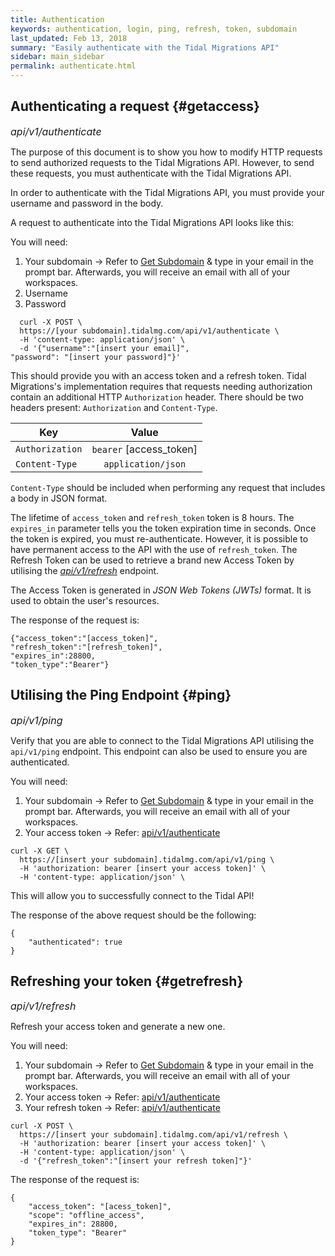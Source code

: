 ```yaml
---
title: Authentication
keywords: authentication, login, ping, refresh, token, subdomain
last_updated: Feb 13, 2018
summary: "Easily authenticate with the Tidal Migrations API"
sidebar: main_sidebar
permalink: authenticate.html
---
```


## Authenticating a request {#getaccess}
<font size="3"> <i> api/v1/authenticate </i> </font> <br>


The purpose of this document is to show you how to modify HTTP requests
to send authorized requests to the Tidal Migrations API.
However, to send these requests, you must authenticate with the Tidal Migrations
API.

In order to authenticate with the Tidal Migrations API, you must provide your
username and password in the body.

A request to authenticate into the Tidal Migrations API looks like this:

You will need:

1. Your subdomain -> Refer to [Get Subdomain](https://get.tidalmg.com/workspaces) & type in your email in the prompt bar. Afterwards, you will receive an email with all of your workspaces.
2. Username
3. Password

```
  curl -X POST \
  https://[your subdomain].tidalmg.com/api/v1/authenticate \
  -H 'content-type: application/json' \
  -d '{"username":"[insert your email]",
"password": "[insert your password]"}'

```


This should provide you with an access token and a refresh token. Tidal Migrations's implementation
requires that requests needing authorization contain an additional HTTP `Authorization`
header. There should be two headers present: `Authorization` and `Content-Type`.


| Key                 | Value                  | 
| --------------------|:----------------------:|
| `Authorization`     | `bearer` [access_token]|
| `Content-Type`      | `application/json`     |


`Content-Type` should be included when performing any request that includes a body in JSON format.

The lifetime of `access_token` and `refresh_token` token is 8 hours. The `expires_in` parameter tells you the token expiration time in seconds.
Once the token is expired, you must re-authenticate. However, it is possible to have permanent access to the API with the use of `refresh_token`.
The Refresh Token can be used to retrieve a brand new Access Token by utilising the [*api/v1/refresh*](#getrefresh) endpoint. 

The Access Token is generated in *JSON Web Tokens (JWTs)* format. It is used to obtain the user's resources.

The response of the request is:

```
{"access_token":"[access_token]",
"refresh_token":"[refresh_token]",
"expires_in":28800,
"token_type":"Bearer"}
```

## Utilising the Ping Endpoint {#ping}
<font size="3"> <i> api/v1/ping </i> </font> <br>

Verify that you are able to connect to the Tidal Migrations API utilising the `api/v1/ping` endpoint.
This endpoint can also be used to ensure you are authenticated.

You will need:

1. Your subdomain -> Refer to [Get Subdomain](https://get.tidalmg.com/workspaces) & type in your email in the prompt bar. Afterwards, you will receive an email with all of your workspaces.
2. Your access token -> Refer: [api/v1/authenticate](#getaccess)

```
curl -X GET \
  https://[insert your subdomain].tidalmg.com/api/v1/ping \
  -H 'authorization: bearer [insert your access token]' \
  -H 'content-type: application/json' \
```

This will allow you to successfully connect to the Tidal API!

The response of the above request should be the following:

```
{
    "authenticated": true
}
```


## Refreshing your token {#getrefresh}
<font size="3"> <i> api/v1/refresh </i> </font> <br> 

Refresh your access token and generate a new one.

You will need:

1. Your subdomain -> Refer to [Get Subdomain](https://get.tidalmg.com/workspaces) & type in your email in the prompt bar. Afterwards, you will receive an email with all of your workspaces.
2. Your access token -> Refer: [api/v1/authenticate](#getaccess)
3. Your refresh token -> Refer: [api/v1/authenticate](#getaccess)

```
curl -X POST \
  https://[insert your subdomain].tidalmg.com/api/v1/refresh \
  -H 'authorization: bearer [insert your access token]' \
  -H 'content-type: application/json' \
  -d '{"refresh_token":"[insert your refresh token]"}'
```

The response of the request is:

```
{
    "access_token": "[acess_token]",
    "scope": "offline_access",
    "expires_in": 28800,
    "token_type": "Bearer"
}
```
